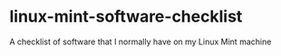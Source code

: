 # linux-mint-software-checklist
A checklist of software that I normally have on my Linux Mint machine
